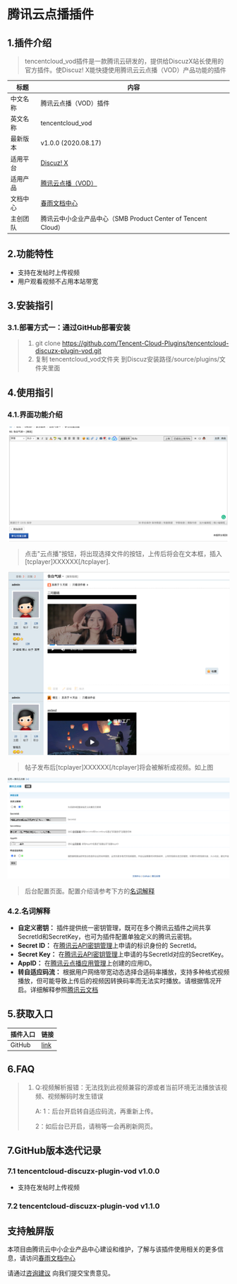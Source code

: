 # 腾讯云点播插件

## 1.插件介绍

> tencentcloud_vod插件是一款腾讯云研发的，提供给DiscuzX站长使用的官方插件。使Discuz! X能快捷使用腾讯云云点播（VOD）产品功能的插件

| 标题   | 内容                                                     |
| ---- | ------------------------------------------------------ |
| 中文名称 | 腾讯云点播（VOD）插件                                           |
| 英文名称 | tencentcloud_vod                                       |
| 最新版本 | v1.0.0 (2020.08.17)                                    |
| 适用平台 | [Discuz! X](https://www.discuz.net/forum.php)          |
| 适用产品 | [腾讯云点播（VOD）](https://cloud.tencent.com/product/vod)    |
| 文档中心 | [春雨文档中心](https://openapp.qq.com/docs/DiscuzX/vod.html) |
| 主创团队 | 腾讯云中小企业产品中心（SMB Product Center of Tencent Cloud）       |

## 2.功能特性

- 支持在发帖时上传视频
- 用户观看视频不占用本站带宽

## 3.安装指引

### 3.1.部署方式一：通过GitHub部署安装

> 1. git clone https://github.com/Tencent-Cloud-Plugins/tencentcloud-discuzx-plugin-vod.git
> 2. 复制 tencentcloud_vod文件夹 到Discuz安装路径/source/plugins/文件夹里面

## 4.使用指引

### 4.1.界面功能介绍

![](./images/vod1.png)

> 点击"云点播"按钮，将出现选择文件的按钮，上传后将会在文本框，插入[tcplayer]XXXXXX[/tcplayer].

![](./images/vod2.png)

> 帖子发布后[tcplayer]XXXXXX[/tcplayer]将会被解析成视频。如上图

![](./images/vod3.png)

> 后台配置页面。配置介绍请参考下方的[名词解释](#_4-2-名词解释)

### 4.2.名词解释

- **自定义密钥：** 插件提供统一密钥管理，既可在多个腾讯云插件之间共享SecretId和SecretKey，也可为插件配置单独定义的腾讯云密钥。
- **Secret ID：** 在[腾讯云API密钥管理](https://console.cloud.tencent.com/cam/capi)上申请的标识身份的 SecretId。
- **Secret Key：** 在[腾讯云API密钥管理](https://console.cloud.tencent.com/cam/capi)上申请的与SecretId对应的SecretKey。
- **AppID：** 在[腾讯云点播应用管理](https://console.cloud.tencent.com/vod/app-manage)上创建的应用ID。
- **转自适应码流：** 根据用户网络带宽动态选择合适码率播放，支持多种格式视频播放，但可能导致上传后的视频因转换码率而无法实时播放。请根据情况开启。详细解释参照[腾讯云文档](https://cloud.tencent.com/document/product/266/34071)

## 5.获取入口

| 插件入口   | 链接                                                                               |
| ------ | -------------------------------------------------------------------------------- |
| GitHub | [link](https://github.com/Tencent-Cloud-Plugins/tencentcloud-discuzx-plugin-vod) |

## 6.FAQ

> 1. Q:视频解析报错：无法找到此视频兼容的源或者当前环境无法播放该视频、视频解码时发生错误
>    
>    A: 1：后台开启转自适应码流，再重新上传。
>    
>    2：如后台已开启，请稍等一会再刷新网页。

## 7.GitHub版本迭代记录

### 7.1 tencentcloud-discuzx-plugin-vod v1.0.0

- 支持在发帖时上传视频
### 7.2 tencentcloud-discuzx-plugin-vod v1.1.0
支持触屏版
---

本项目由腾讯云中小企业产品中心建设和维护，了解与该插件使用相关的更多信息，请访问[春雨文档中心](https://openapp.qq.com/docs/DiscuzX/vod.html) 

请通过[咨询建议](https://support.qq.com/products/164613) 向我们提交宝贵意见。

